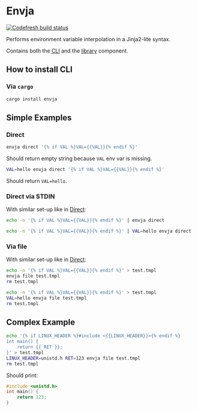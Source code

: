 # Envja

[![Codefresh build status]( https://g.codefresh.io/api/badges/pipeline/guangie88/guangie88%2Fenvja%2Fenvja?branch=master&key=eyJhbGciOiJIUzI1NiJ9.NWM4MjcyMzg3Y2NkOTUzZTcxM2RiMjRl.cTJ8XB8rM4mRl2LmZBHaIVZ92MxdGgb7Mmib1jt8o4E&type=cf-1)]( https://g.codefresh.io/pipelines/envja/builds?repoOwner=guangie88&repoName=envja&serviceName=guangie88%2Fenvja&filter=trigger:build~Build;branch:master;pipeline:5c910b3106dad902d4820db7~envja)

Performs environment variable interpolation in a Jinja2-lite syntax.

Contains both the [CLI](cli/) and the [library](lib/) component.

## How to install CLI

### Via `cargo`

```bash
cargo install envja
```

## Simple Examples

### Direct

```bash
envja direct '{% if VAL %}VAL={{VAL}}{% endif %}'
```

Should return empty string because `VAL` env var is missing.

```bash
VAL=hello envja direct '{% if VAL %}VAL={{VAL}}{% endif %}'
```

Should return `VAL=hello`.

### Direct via STDIN

With similar set-up like in [Direct](#direct):

```bash
echo -n '{% if VAL %}VAL={{VAL}}{% endif %}' | envja direct
```

```bash
echo -n '{% if VAL %}VAL={{VAL}}{% endif %}' | VAL=hello envja direct
```

### Via file

With similar set-up like in [Direct](#direct):

```bash
echo -n '{% if VAL %}VAL={{VAL}}{% endif %}' > test.tmpl
envja file test.tmpl
rm test.tmpl
```

```bash
echo -n '{% if VAL %}VAL={{VAL}}{% endif %}' > test.tmpl
VAL=hello envja file test.tmpl
rm test.tmpl
```

## Complex Example

```bash
echo '{% if LINUX_HEADER %}#include <{{LINUX_HEADER}}>{% endif %}
int main() {
    return {{ RET }};
}' > test.tmpl
LINUX_HEADER=unistd.h RET=123 envja file test.tmpl
rm test.tmpl
```

Should print:

```cpp
#include <unistd.h>
int main() {
    return 123;
}
```
